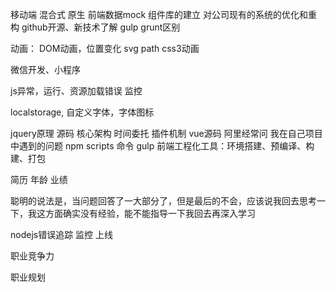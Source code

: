 移动端
混合式 原生
前端数据mock
组件库的建立
对公司现有的系统的优化和重构
github开源、新技术了解
gulp grunt区别

动画：
DOM动画，位置变化
svg path
css3动画

微信开发、小程序

js异常，运行、资源加载错误
监控

localstorage, 自定义字体，字体图标

jquery原理 源码 核心架构 时间委托 插件机制
vue源码 阿里经常问
我在自己项目中遇到的问题
npm scripts 命令
gulp
前端工程化工具：环境搭建、预编译、构建、打包


简历 年龄 业绩

聪明的说法是，当问题回答了一大部分了，但是最后的不会，应该说我回去思考一下，我这方面确实没有经验，能不能指导一下我回去再深入学习

nodejs错误追踪 监控 上线

职业竞争力

职业规划
